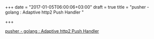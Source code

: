 +++
date = "2017-01-05T06:00:06+03:00"
draft = true
title = "pusher - golang : Adaptive http2 Push Handler "

+++

<p><a href="https://t.co/MJmQDJhAZY">pusher - golang : Adaptive http2 Push Handler </a></p>
